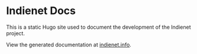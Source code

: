 # Indienet Docs

This is a static Hugo site used to document the development of the Indienet project.

View the generated documentation at [indienet.info](https://indienet.info).
